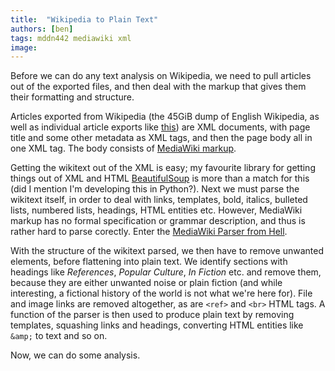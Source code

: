 ```yaml
---
title:  "Wikipedia to Plain Text"
authors: [ben]
tags: mddn442 mediawiki xml
image:
---
```


Before we can do any text analysis on Wikipedia, we need to pull articles out of the exported files, and then deal with the markup that gives them their formatting and structure.

Articles exported from Wikipedia (the 45GiB dump of English Wikipedia, as well as individual article exports like [this](https://en.wikipedia.org/wiki/Special:Export/Roman_Britain)) are XML documents, with page title and some other metadata as XML tags, and then the page body all in one XML tag. The body consists of [MediaWiki markup](https://www.mediawiki.org/wiki/Markup_spec).

Getting the wikitext out of the XML is easy; my favourite library for getting things out of XML and HTML [BeautifulSoup](http://www.crummy.com/software/BeautifulSoup/) is more than a match for this (did I mention I'm developing this in Python?). Next we must parse the wikitext itself, in order to deal with links, templates, bold, italics, bulleted lists, numbered lists, headings, HTML entities etc. However, MediaWiki markup has no formal specification or grammar description, and thus is rather hard to parse corectly. Enter the [MediaWiki Parser from Hell](https://github.com/earwig/mwparserfromhell/).

With the structure of the wikitext parsed, we then have to remove unwanted elements, before flattening into plain text. We identify sections with headings like _References_, _Popular Culture_, _In Fiction_ etc. and remove them, because they are either unwanted noise or plain fiction (and while interesting, a fictional history of the world is not what we're here for). File and image links are removed altogether, as are `<ref>` and `<br>` HTML tags. A function of the parser is then used to produce plain text by removing templates, squashing links and headings, converting HTML entities like `&amp;` to text and so on.

Now, we can do some analysis.
